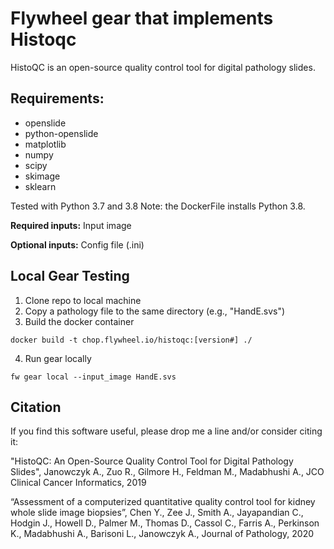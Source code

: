 # Flywheel gear that implements Histoqc

HistoQC is an open-source quality control tool for digital pathology slides.

## **Requirements**:


- openslide
- python-openslide
- matplotlib
- numpy
- scipy
- skimage
- sklearn

Tested with Python 3.7 and 3.8 Note: the DockerFile installs Python 3.8.


**Required inputs:**
Input image

**Optional inputs:**
Config file (.ini)

## **Local Gear Testing**
1. Clone repo to local machine
2. Copy a pathology file to the same directory (e.g., "HandE.svs")
3. Build the docker container
```
docker build -t chop.flywheel.io/histoqc:[version#] ./
```
4. Run gear locally
```
fw gear local --input_image HandE.svs
```

##  **Citation**
If you find this software useful, please drop me a line and/or consider citing it:

"HistoQC: An Open-Source Quality Control Tool for Digital Pathology Slides", Janowczyk A., Zuo R., Gilmore H., Feldman M., Madabhushi A., JCO Clinical Cancer Informatics, 2019

“Assessment of a computerized quantitative quality control tool for kidney whole slide image biopsies”, Chen Y., Zee J., Smith A., Jayapandian C., Hodgin J., Howell D., Palmer M., Thomas D., Cassol C., Farris A., Perkinson K., Madabhushi A., Barisoni L., Janowczyk A., Journal of Pathology, 2020

